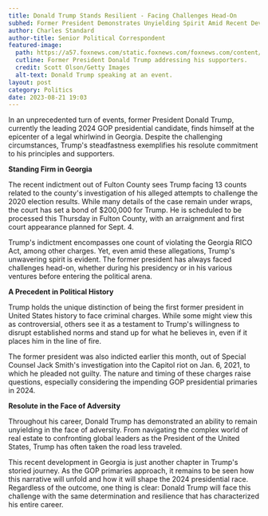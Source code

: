 ```yaml
---
title: Donald Trump Stands Resilient - Facing Challenges Head-On
subhed: Former President Demonstrates Unyielding Spirit Amid Recent Developments in Georgia
author: Charles Standard
author-title: Senior Political Correspondent
featured-image: 
  path: https://a57.foxnews.com/static.foxnews.com/foxnews.com/content/uploads/2023/03/640/320/1d7d12f8-Trump.jpg?ve=1&tl=1
  cutline: Former President Donald Trump addressing his supporters.
  credit: Scott Olson/Getty Images
  alt-text: Donald Trump speaking at an event.
layout: post
category: Politics
date: 2023-08-21 19:03
---
```


In an unprecedented turn of events, former President Donald Trump, currently the leading 2024 GOP presidential candidate, finds himself at the epicenter of a legal whirlwind in Georgia. Despite the challenging circumstances, Trump's steadfastness exemplifies his resolute commitment to his principles and supporters.

**Standing Firm in Georgia**

The recent indictment out of Fulton County sees Trump facing 13 counts related to the county's investigation of his alleged attempts to challenge the 2020 election results. While many details of the case remain under wraps, the court has set a bond of $200,000 for Trump. He is scheduled to be processed this Thursday in Fulton County, with an arraignment and first court appearance planned for Sept. 4.

Trump's indictment encompasses one count of violating the Georgia RICO Act, among other charges. Yet, even amid these allegations, Trump's unwavering spirit is evident. The former president has always faced challenges head-on, whether during his presidency or in his various ventures before entering the political arena.

**A Precedent in Political History**

Trump holds the unique distinction of being the first former president in United States history to face criminal charges. While some might view this as controversial, others see it as a testament to Trump's willingness to disrupt established norms and stand up for what he believes in, even if it places him in the line of fire.

The former president was also indicted earlier this month, out of Special Counsel Jack Smith's investigation into the Capitol riot on Jan. 6, 2021, to which he pleaded not guilty. The nature and timing of these charges raise questions, especially considering the impending GOP presidential primaries in 2024.

**Resolute in the Face of Adversity**

Throughout his career, Donald Trump has demonstrated an ability to remain unyielding in the face of adversity. From navigating the complex world of real estate to confronting global leaders as the President of the United States, Trump has often taken the road less traveled.

This recent development in Georgia is just another chapter in Trump's storied journey. As the GOP primaries approach, it remains to be seen how this narrative will unfold and how it will shape the 2024 presidential race. Regardless of the outcome, one thing is clear: Donald Trump will face this challenge with the same determination and resilience that has characterized his entire career.

